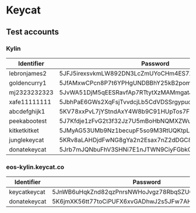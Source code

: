 # Keycat

## Test accounts

### Kylin
| Identifier   | Password                                            |
| ------------ | --------------------------------------------------- |
| lebronjames2 | 5JFJ5irexsvkmLW892DN3LcZmUYoCHm4ES7XD4zGGL3Y4mvLVU2 |
| goldencurry1 | 5JfAMxwCPcn8P7t6YPHgUNDBBhY25kB2pom9Sp2xoApPJaEsqYJ |
| mj2323232323 | 5JvWA51DjM5qEESRavfAp7RTtytXzMAMmgatJva1BhA8nTkYbPS |
| xafe11111111 | 5JbhPaE6GWs2XqFsjTvvdcjLb5CdVDSSrgypudog54e1muKQbjn |
| abcdefghijk1 | 5KV78xxPvL7jYStndAxY4W8b9C91HUpTos7FMyAXAHrhYaHRTc8 |
| peekabootest | 5J7Kfdje1zFvG2t3f32Jz7U5mBoHbNQMXZWuXh36SPf8TTEDrht |
| kitketkitket | 5JMyAG53UMb9Nz1becupF5so9M3RtUQKtpLFN84U4qitUfsaZ6M |
| junglekeycat | 5KRv8aLAHDjdFwNG8gYa2n2Esax7nZ2dDGC8wYgEVtDjMXXXH45 |
| donatekeycat | 5Jrb7mJQNbuFhV3SHNi7E1nJTWN9CiyFGbkCQWSKgLCYqJaozTH |

### eos-kylin.keycat.co
| Identifier   | Password                                            |
| ------------ | --------------------------------------------------- |
| keycatkeycat | 5JnWB6uHqkZnd82qzPnrsNWHoJvgz78RbqSZUQHpT32geg83b3b |
| donatekeycat | 5K6jmXK56tt77toCiPUFX6xvGADhwJ2s5JFw7AHFitrQ8qVB2CJ |
